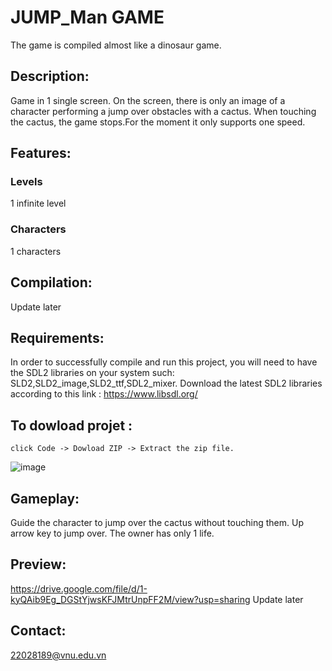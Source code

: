 # JUMP_Man GAME
The game is compiled almost like a dinosaur game.

## Description:
Game in 1 single screen. On the screen, there is only an image of a character performing a jump over obstacles with a cactus. When touching the cactus, the game stops.For the moment it only supports one speed.

## Features:
### Levels
1 infinite level
### Characters 
1 characters
## Compilation:
Update later
## Requirements:
In order to successfully compile and run this project, you will need to have the SDL2 libraries on your system such: SLD2,SLD2_image,SLD2_ttf,SDL2_mixer.
Download the latest SDL2 libraries  according to this link : https://www.libsdl.org/
## To dowload projet :
    click Code -> Dowload ZIP -> Extract the zip file.
   ![image](https://user-images.githubusercontent.com/125379898/230768319-d0a2cd12-c493-4014-9f4d-5d956d485cb8.png)
## Gameplay:
Guide the character to jump over the cactus without touching them. Up arrow key to jump over. The owner has only 1 life.
## Preview:
https://drive.google.com/file/d/1-kyQAib9Eg_DGStYjwsKFJMtrUnpFF2M/view?usp=sharing
Update later
## Contact:
22028189@vnu.edu.vn
